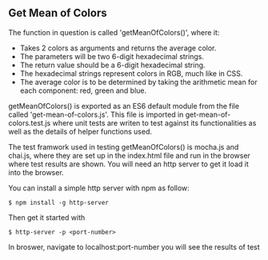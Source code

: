
## Get Mean of Colors

The function in question is called 'getMeanOfColors()', where it:

- Takes 2 colors as arguments and returns the average color.
- The parameters will be two 6-digit hexadecimal strings.
- The return value should be a 6-digit hexadecimal string.
- The hexadecimal strings represent colors in RGB, much like in CSS.
- The average color is to be determined by taking the arithmetic mean for each component: red, green and blue.

getMeanOfColors() is exported as an ES6 default module from the file called 'get-mean-of-colors.js'. This file is imported in get-mean-of-colors.test.js where unit tests are writen to test against its functionalities as well as the details of helper functions used.

The test framwork used in testing getMeanOfColors() is mocha.js and chai.js, where they are set up in the index.html file and run in the browser where test results are shown. You will need an http server to get it load it into the browser.

You can install a simple http server with npm as follow:

```
$ npm install -g http-server
```

Then get it started with

```
$ http-server -p <port-number>
```

In broswer, navigate to localhost:port-number you will see the results of test



